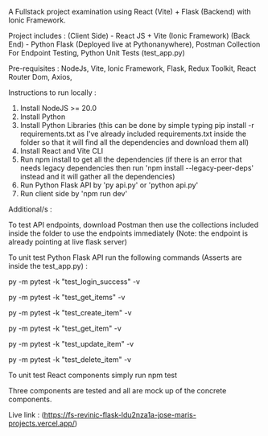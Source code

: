 A Fullstack project examination using React (Vite) + Flask (Backend) with Ionic Framework.

Project includes :
(Client Side) - React JS + Vite (Ionic Framework)
(Back End) - Python Flask (Deployed live at Pythonanywhere),
Postman Collection For Endpoint Testing,
Python Unit Tests (test_app.py)

Pre-requisites : 
NodeJs,
Vite,
Ionic Framework,
Flask,
Redux Toolkit,
React Router Dom,
Axios,

Instructions to run locally :

1. Install NodeJS >= 20.0
2. Install Python
3. Install Python Libraries (this can be done by simple typing pip install -r requirements.txt as I've already included requirements.txt inside the folder so that it will find all the dependencies and download them all)
4. Install React and Vite CLI
5. Run npm install to get all the dependencies (if there is an error that needs legacy dependencies then run 'npm install --legacy-peer-deps' instead and it will gather all the dependencies)
6. Run Python Flask API by 'py api.py' or 'python api.py'
7. Run client side by  'npm run dev'

Additional/s :

To test API endpoints, download Postman then use the collections included inside the folder to use the endpoints immediately (Note: the endpoint is already pointing at live flask server)

To unit test Python Flask API run the following commands (Asserts are inside the test_app.py) : 

py -m  pytest -k "test_login_success" -v

py -m  pytest -k "test_get_items" -v

py -m  pytest -k "test_create_item" -v

py -m  pytest -k "test_get_item" -v

py -m  pytest -k "test_update_item" -v

py -m  pytest -k "test_delete_item" -v


To unit test React components simply run npm test 

Three components are tested and all are mock up of the concrete components.

Live link : (https://fs-revinic-flask-ldu2nza1a-jose-maris-projects.vercel.app/)

